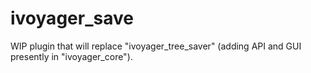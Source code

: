 # ivoyager_save
WIP plugin that will replace "ivoyager_tree_saver" (adding API and GUI presently in "ivoyager_core").
